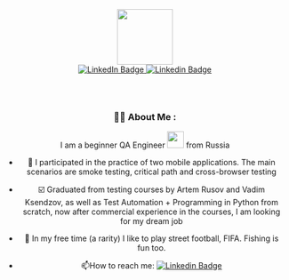                                                                 
<div id="header" align="center">
  <img src="https://media.giphy.com/media/UDclWKlmfmq7twI3iJ/giphy.gif" width="100"/>
</div>


<div id="header" align="center">
<div id="badges">
  <a href="https://www.linkedin.com/in/viktor-leonov-405406239">
    <img src="https://img.shields.io/badge/Linkedin-yellow?style=for-the-badge&logo=linkedin&logoColor=white" alt="LinkedIn Badge"/>
  </a>
  <a href="https://www.linkedin.com/in/viktor-leonov-405406239">
    <img src="https://img.shields.io/badge/Telegram-blue?style=for-the-badge&logo=Telegram&logoColor=white" alt='Linkedin Badge'/>
  </a>
      
<div id="header" align="center">
<img src="https://komarev.com/ghpvc/?username=viktor7cr7&style=flat-square&color=blue" alt=""/>       
                                                                                             
<h1>
  <img src="https://media.giphy.com/media/XCxjzveGa47DOd8zuq/giphy.gif" width="5px"/>
</h1>                                                                                             
                                                                                                           
### :man_technologist: About Me :
I am a beginner QA Engineer  <img src="https://media.giphy.com/media/WUlplcMpOCEmTGBtBW/giphy.gif" width="30"> from Russia                                                                                   
- :telescope: I participated in the practice of two mobile applications. The main scenarios are smoke testing, critical path and cross-browser testing

- :ballot_box_with_check: Graduated from testing courses by Artem Rusov and Vadim Ksendzov, as well as Test Automation + Programming in Python from scratch, now after commercial experience in the courses, I am looking for my dream job

- :palm_tree: In my free time (a rarity) I like to play street football, FIFA. Fishing is fun too.

- :mailbox:How to reach me: [![Linkedin Badge](https://img.shields.io/badge/-Linkedin-yellow?style=flat&logo=Linkedin&logoColor=white)](https://www.linkedin.com/in/viktor-leonov-405406239)                                                                                                             

                                                                                  
                                                                                   
